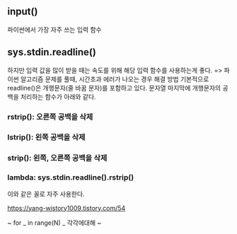 ## input()  
파이썬에서 가장 자주 쓰는 입력 함수 

## sys.stdin.readline()  
하지만 입력 값을 많이 받을 때는 속도를 위해 해당 입력 함수를 사용하는게 좋다.
=> 파이썬 알고리즘 문제를 풀때, 시간초과 에러가 나오는 경우 해결 방법
기본적으로 readline()은 개행문자(줄 바꿈 문자)를 포함하고 있다. 
문자열 마지막에 개행문자의 공백을 처리하는 함수가 아래와 같다.
### rstrip(): 오른쪽 공백을 삭제
### lstrip(): 왼쪽 공백을 삭제
### strip(): 왼쪽, 오른쪽 공백을 삭제

### lambda: sys.stdin.readline().rstrip()
이와 같은 꼴로 자주 사용한다.

https://yang-wistory1009.tistory.com/54


~ for _ in range(N)
_ 각각에대해 ~


